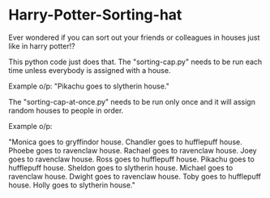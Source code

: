 # Harry-Potter-Sorting-hat
Ever wondered if you can sort out your friends or colleagues in houses just like in harry potter!?

This python code just does that. 
The "sorting-cap.py" needs to be run each time unless everybody is assigned with a house.

Example o/p: "Pikachu goes to  slytherin house."

The "sorting-cap-at-once.py" needs to be run only once and it will assign random houses to people in order.

Example o/p: 

 "Monica goes to gryffindor house.
Chandler goes to hufflepuff house.
Phoebe goes to ravenclaw house.
Rachael goes to ravenclaw house.
Joey goes to ravenclaw house.
Ross goes to hufflepuff house.
Pikachu goes to hufflepuff house.
Sheldon goes to slytherin house.
Michael goes to ravenclaw house.
Dwight goes to ravenclaw house.
Toby goes to hufflepuff house.
Holly goes to slytherin house."


